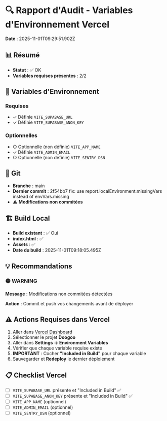 # 🔍 Rapport d'Audit - Variables d'Environnement Vercel

**Date** : 2025-11-01T09:29:51.902Z

## 📊 Résumé

- **Statut** : ✅ OK
- **Variables requises présentes** : 2/2

## 📁 Variables d'Environnement

### Requises

- ✓ Définie `VITE_SUPABASE_URL`
- ✓ Définie `VITE_SUPABASE_ANON_KEY`

### Optionnelles

- ○ Optionnelle (non définie) `VITE_APP_NAME`
- ✓ Définie `VITE_ADMIN_EMAIL`
- ○ Optionnelle (non définie) `VITE_SENTRY_DSN`

## 📝 Git

- **Branche** : main
- **Dernier commit** : 2f54bb7 fix: use report.localEnvironment.missingVars instead of envVars.missing
- ⚠️ **Modifications non commitées**

## 🏗️ Build Local

- **Build existant** : ✅ Oui
- **index.html** : ✅
- **Assets** : ✅
- **Date du build** : 2025-11-01T09:18:05.495Z

## 💡 Recommandations

### 🟡 WARNING

**Message** : Modifications non commitées détectées

**Action** : Commit et push vos changements avant de déployer


## ⚠️ Actions Requises dans Vercel

1. Aller dans [Vercel Dashboard](https://vercel.com/dashboard)
2. Sélectionner le projet **Doogoo**
3. Aller dans **Settings → Environment Variables**
4. Vérifier que chaque variable requise existe
5. **IMPORTANT** : Cocher **"Included in Build"** pour chaque variable
6. Sauvegarder et **Redeploy** le dernier déploiement

## 📋 Checklist Vercel

- [ ] `VITE_SUPABASE_URL` présente et "Included in Build" ✅
- [ ] `VITE_SUPABASE_ANON_KEY` présente et "Included in Build" ✅
- [ ] `VITE_APP_NAME` (optionnel)
- [ ] `VITE_ADMIN_EMAIL` (optionnel)
- [ ] `VITE_SENTRY_DSN` (optionnel)
